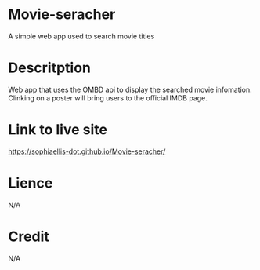 # Movie-seracher
A simple web app used to search movie titles


# Descritption 
Web app that uses the OMBD api to display the searched movie infomation. Clinking on a poster will bring users to the official IMDB page.


# Link to live site
https://sophiaellis-dot.github.io/Movie-seracher/

# Lience
N/A

# Credit 
N/A
